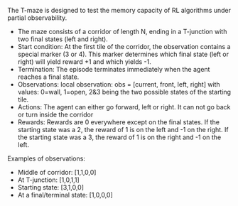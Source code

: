 The T-maze is designed to test the memory capacity of RL algorithms under partial observability.

* The maze consists of a corridor of length N, ending in a T-junction with two final states (left and right). 
* Start condition: At the first tile of the corridor, the observation contains a special marker (3 or 4). This marker determines which final state (left or right) will yield reward +1 and which yields -1.
* Termination: The episode terminates immediately when the agent reaches a final state.
* Observations: local observation: obs = [current, front, left, right] with values: 0=wall, 1=open, 2&3 being the two possible states of the starting tile.
* Actions: The agent can either go forward, left or right. It can not go back or turn inside the corridor
* Rewards: Rewards are 0 everywhere except on the final states. If the starting state was a 2, the reward of 1 is on the left and -1 on the right. If the starting state was a 3, the reward of 1 is on the right and -1 on the left. 

Examples of observations:

* Middle of corridor: [1,1,0,0]
* At T-junction: [1,0,1,1]
* Starting state: [3,1,0,0]
* At a final/terminal state: [1,0,0,0]
